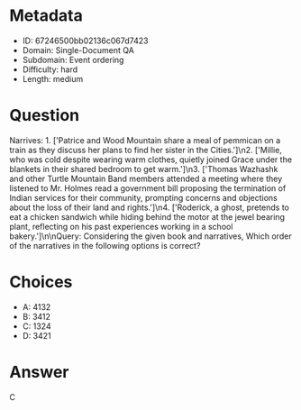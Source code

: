 # Metadata

- ID: 67246500bb02136c067d7423
- Domain: Single-Document QA
- Subdomain: Event ordering
- Difficulty: hard
- Length: medium

# Question

Narrives: 1. ['Patrice and Wood Mountain share a meal of pemmican on a train as they discuss her plans to find her sister in the Cities.']\n2. ['Millie, who was cold despite wearing warm clothes, quietly joined Grace under the blankets in their shared bedroom to get warm.']\n3. ['Thomas Wazhashk and other Turtle Mountain Band members attended a meeting where they listened to Mr. Holmes read a government bill proposing the termination of Indian services for their community, prompting concerns and objections about the loss of their land and rights.']\n4. ['Roderick, a ghost, pretends to eat a chicken sandwich while hiding behind the motor at the jewel bearing plant, reflecting on his past experiences working in a school bakery.']\n\nQuery: Considering the given book and narratives, Which order of the narratives in the following options is correct?

# Choices

- A: 4132
- B: 3412
- C: 1324
- D: 3421

# Answer

C
